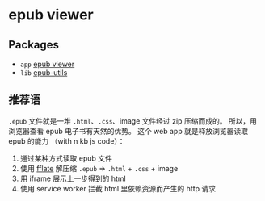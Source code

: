 # epub viewer

## Packages
+ `app` [epub viewer](./app)
+ `lib` [epub-utils](./lib/epub-utils/)

## 推荐语
`.epub` 文件就是一堆 `.html`、`.css`、image 文件经过 zip 压缩而成的。
所以，用浏览器查看 epub 电子书有天然的优势。
这个 web app 就是释放浏览器读取 epub 的能力 （with n kb js code）：
1. 通过某种方式读取 epub 文件
2. 使用 [fflate](https://github.com/101arrowz/fflate) 解压缩 `.epub` => `.html` + `.css` + image
3. 用 iframe 展示上一步得到的 html
4. 使用 service worker 拦截 html 里依赖资源而产生的 http 请求
